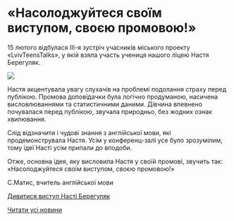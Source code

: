 # &#171;Насолоджуйтеся своїм виступом, своєю промовою!&#187;

15 лютого відбулася ІІІ-я зустріч учасників міського проекту «LvivTeensTalks», у якій взяла участь учениця нашого ліцею Настя Берегуляк.


![](/images/blog/насолоджуйтеся-своїм-виступом-своєю-промовою/nastya.jpg)


Настя акцентувала увагу слухачів на проблемі подолання страху перед публікою. Промова доповідачки була логічно продуманою, насичена висловлюваннями та статистичними даними. Дівчина впевнено почувалася перед публікою, звучала природньо, без жодних ознак хвилювання.

Слід відзначити і чудові знання з англійської мови, які продемонструвала Настя. Усім у конференц-залі усе було зрозумілим, тому ідеї Насті усім припали до вподоби.

Отже, основна ідея, яку висловила Настя у своїй промові, звучить так: «Насолоджуйтеся своїм виступом, своєю промовою!»

С.Матис, вчитель англійської мови

[Дивитися виступ Насті Берегуляк](https://youtu.be/kZLeNjxkDUc)



[Читати усі новини](/news)


